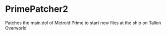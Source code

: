 # PrimePatcher2
Patches the main.dol of Metroid Prime to start new files at the ship on Tallon Overworld
